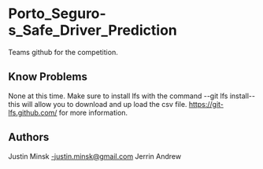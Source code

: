 # Porto_Seguro-s_Safe_Driver_Prediction
Teams github for the competition. 

## Know Problems
None at this time. Make sure to install lfs with the command 
--git lfs install--
this will allow you to download and up load the csv file.
https://git-lfs.github.com/ for more information. 

## Authors

Justin Minsk -justin.minsk@gmail.com
Jerrin
Andrew
